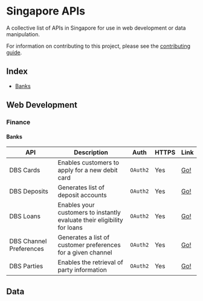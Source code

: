 # Singapore APIs

A collective list of APIs in Singapore for use in web development or data manipulation.

For information on contributing to this project, please see the [contributing guide](.github/CONTRIBUTING.md).

## Index

* [Banks](#banks)

## Web Development

### Finance

#### Banks
API | Description | Auth | HTTPS | Link |
|---|---|---|---|---|
| DBS Cards | Enables customers to apply for a new debit card | `OAuth2` | Yes | [Go!](https://www.dbs.com/developers/index.html#/documentation/28) |
| DBS Deposits | Generates list of deposit accounts | `OAuth2` | Yes | [Go!](https://www.dbs.com/developers/#/documentation/32) |
| DBS Loans | Enables your customers to instantly evaluate their eligibility for loans | `OAuth2` | Yes | [Go!](https://www.dbs.com/developers/#/documentation/22) |
| DBS Channel Preferences| Generates a list of customer preferences for a given channel | `OAuth2` | Yes | [Go!](https://www.dbs.com/developers/#/documentation/13) |
| DBS Parties | Enables the retrieval of party information | `OAuth2` | Yes | [Go!](https://www.dbs.com/developers/#/documentation/31) |

## Data